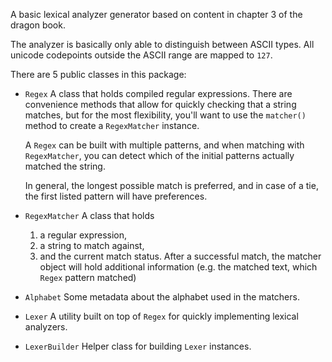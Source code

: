 A basic lexical analyzer generator based on content in chapter 3 of the dragon book.

The analyzer is basically only able to distinguish between ASCII types. All unicode
codepoints outside the ASCII range are mapped to `127`.

There are 5 public classes in this package:

* `Regex`
    A class that holds compiled regular expressions.
    There are convenience methods that allow for quickly checking that
    a string matches, but for the most flexibility, you'll want to use
    the `matcher()` method to create a `RegexMatcher` instance.

    A `Regex` can be built with multiple patterns, and when matching
    with `RegexMatcher`, you can detect which of the initial patterns
    actually matched the string.

    In general, the longest possible match is preferred, and in
    case of a tie, the first listed pattern will have preferences.

* `RegexMatcher`
    A class that holds
    1. a regular expression,
    2. a string to match against,
    3. and the current match status.
    After a successful match, the matcher object will hold
    additional information (e.g. the matched text, which `Regex`
    pattern matched)

* `Alphabet`
    Some metadata about the alphabet used in the matchers.

* `Lexer`
    A utility built on top of `Regex` for quickly implementing
    lexical analyzers.

* `LexerBuilder`
    Helper class for building `Lexer` instances.
